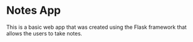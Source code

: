 # Notes App
This is a basic web app that was created using the Flask framework that allows the users to take notes.
